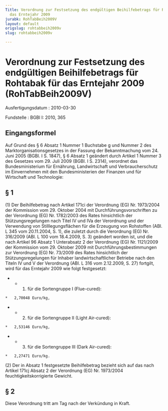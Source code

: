 ```yaml
---
Title: Verordnung zur Festsetzung des endgültigen Beihilfebetrags für Rohtabak für
  das Erntejahr 2009
jurabk: RohTabBeih2009V
layout: default
origslug: rohtabbeih2009v
slug: rohtabbeih2009v

---
```


# Verordnung zur Festsetzung des endgültigen Beihilfebetrags für Rohtabak für das Erntejahr 2009 (RohTabBeih2009V)

Ausfertigungsdatum
:   2010-03-30

Fundstelle
:   BGBl I: 2010, 365


## Eingangsformel

Auf Grund des § 6 Absatz 1 Nummer 1 Buchstabe g und Nummer 2 des
Marktorganisationsgesetzes in der Fassung der Bekanntmachung vom 24.
Juni 2005 (BGBl. I S. 1847), § 6 Absatz 1 geändert durch Artikel 1
Nummer 3 des Gesetzes vom 29. Juli 2009 (BGBl. I S. 2314), verordnet
das Bundesministerium für Ernährung, Landwirtschaft und
Verbraucherschutz im Einvernehmen mit den Bundesministerien der
Finanzen und für Wirtschaft und Technologie:


## § 1

(1) Der Beihilfebetrag nach Artikel 171ci der Verordnung (EG) Nr.
1973/2004 der Kommission vom 29. Oktober 2004 mit
Durchführungsvorschriften zu der Verordnung (EG) Nr. 1782/2003 des
Rates hinsichtlich der Stützungsregelungen nach Titel IV und IVa der
Verordnung und der Verwendung von Stilllegungsflächen für die
Erzeugung von Rohstoffen (ABl. L 345 vom 20.11.2004, S. 1), die
zuletzt durch die Verordnung (EG) Nr. 316/2009 (ABl. L 100 vom
18\.4.2009, S. 3) geändert worden ist, und die nach Artikel 96 Absatz 1
Unterabsatz 2 der Verordnung (EG) Nr. 1121/2009 der Kommission vom 29.
Oktober 2009 mit Durchführungsbestimmungen zur Verordnung (EG) Nr.
73/2009 des Rates hinsichtlich der Stützungsregelungen für Inhaber
landwirtschaftlicher Betriebe nach den Titeln IV und V der Verordnung
(ABl. L 316 vom 2.12.2009, S. 27) fortgilt, wird für das Erntejahr
2009 wie folgt festgesetzt:

*    *   1. für die Sortengruppe I (Flue-cured):

    *   2,70048 Euro/kg,


*    *   2. für die Sortengruppe II (Light Air-cured):

    *   2,53146 Euro/kg,


*    *   3. für die Sortengruppe III (Dark Air-cured):

    *   2,27471 Euro/kg.




(2) Der in Absatz 1 festgesetzte Beihilfebetrag bezieht sich auf das
nach Artikel 171cj Absatz 2 der Verordnung (EG) Nr. 1973/2004
feuchtigkeitskorrigierte Gewicht.


## § 2

Diese Verordnung tritt am Tag nach der Verkündung in Kraft.

